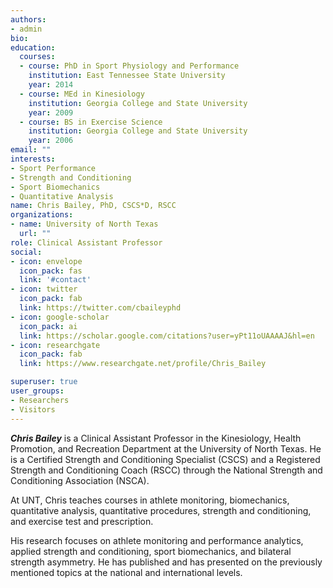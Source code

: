 ```yaml
---
authors:
- admin
bio: 
education:
  courses:
  - course: PhD in Sport Physiology and Performance
    institution: East Tennessee State University
    year: 2014
  - course: MEd in Kinesiology
    institution: Georgia College and State University
    year: 2009
  - course: BS in Exercise Science
    institution: Georgia College and State University
    year: 2006
email: ""
interests:
- Sport Performance
- Strength and Conditioning
- Sport Biomechanics
- Quantitative Analysis
name: Chris Bailey, PhD, CSCS*D, RSCC
organizations:
- name: University of North Texas
  url: ""
role: Clinical Assistant Professor
social:
- icon: envelope
  icon_pack: fas
  link: '#contact'
- icon: twitter
  icon_pack: fab
  link: https://twitter.com/cbaileyphd
- icon: google-scholar
  icon_pack: ai
  link: https://scholar.google.com/citations?user=yPt11oUAAAAJ&hl=en
- icon: researchgate
  icon_pack: fab
  link: https://www.researchgate.net/profile/Chris_Bailey

superuser: true
user_groups:
- Researchers
- Visitors
---
```


**_Chris Bailey_** is a Clinical Assistant Professor in the Kinesiology, Health Promotion, and Recreation Department at the University of North Texas. He is a Certified Strength and Conditioning Specialist (CSCS) and a Registered Strength and Conditioning Coach (RSCC) through the National Strength and Conditioning Association (NSCA). 

At UNT, Chris teaches courses in athlete monitoring, biomechanics, quantitative analysis, quantitative procedures, strength and conditioning, and exercise test and prescription.

His research focuses on athlete monitoring and performance analytics, applied strength and conditioning, sport biomechanics, and bilateral strength asymmetry. He has published and has presented on the previously mentioned topics at the national and international levels.

